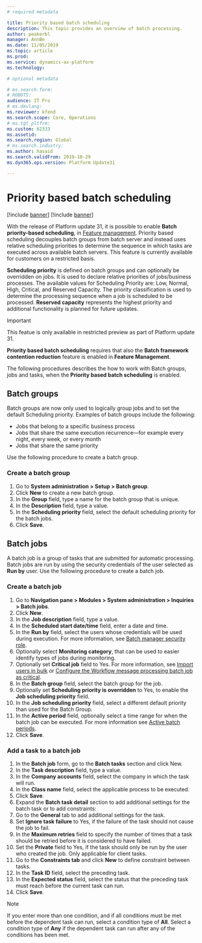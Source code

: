```yaml
---
# required metadata

title: Priority based batch scheduling
description: This topic provides an overview of batch processing.
author: peakerbl
manager: AnnBe
ms.date: 11/05/2019
ms.topic: article
ms.prod: 
ms.service: dynamics-ax-platform
ms.technology: 

# optional metadata

# ms.search.form: 
# ROBOTS: 
audience: IT Pro
# ms.devlang: 
ms.reviewer: kfend
ms.search.scope: Core, Operations
# ms.tgt_pltfrm: 
ms.custom: 62333
ms.assetid: 
ms.search.region: Global
# ms.search.industry: 
ms.author: hasaid
ms.search.validFrom: 2019-10-29
ms.dyn365.ops.version: Platform Update31

---
```


# Priority based batch scheduling 

[!include [banner](../includes/banner.md)]
[!include [banner](../includes/preview-banner.md)]

With the release of Platform update 31, it is possible to enable **Batch priority-based scheduling**, in [Feature management](../../fin-ops/get-started/feature-management/feature-management-overview.md). Priority based scheduling decouples batch groups from batch server and instead uses relative scheduling priorities to determine the sequence in which tasks are executed across available batch servers. This feature is currently available for customers on a restricted basis.

**Scheduling priority** is defined on batch groups and can optionally be overridden on jobs. It is used to declare relative priorities of jobs/business processes. The available values for Scheduling Priority are: Low, Normal, High, Critical, and Reserved Capacity. The priority classification is used to determine the processing sequence when a job is scheduled to be processed. **Reserved capacity** represents the highest priority and additional functionality is planned for future updates.

> [!IMPORTANT]
> This featue is only available in restricted preview as part of Platform update 31.

**Priority based batch scheduling** requires that also the **Batch framework contention reduction** feature is enabled in **Feature Management**.

The following procedures describes the how to work with Batch groups, jobs and tasks, when the **Priority based batch scheduling** is enabled.

## Batch groups
Batch groups are now only used to logically group jobs and to set the default Scheduling priority. Examples of batch groups include the following:

- Jobs that belong to a specific business process
- Jobs that share the same execution recurrence—for example every night, every week, or every month
- Jobs that share the same priority

Use the following procedure to create a batch group.

### Create a batch group

1. Go to **System administration \> Setup \> Batch group**.
2. Click **New** to create a new batch group.
3. In the **Group** field, type a name for the batch group that is unique.
4. In the **Description** field, type a value.
5. In the **Scheduling priority** field, select the default scheduling priority for the batch jobs.
6. Click **Save**.

## Batch jobs
A batch job is a group of tasks that are submitted for automatic processing. Batch jobs are run by using the security credentials of the user selected as **Run by** user. Use the following procedure to create a batch job.

### Create a batch job

1. Go to **Navigation pane \> Modules \> System administration \> Inquiries \> Batch jobs**.
2. Click **New**.
3. In the **Job description** field, type a value.
4. In the **Scheduled start date/time** field, enter a date and time.
5. In the **Run by** field, select the users whose credentials will be used during execution. For more information, see [Batch manager security role](runby.md).
6. Optionally select **Monitoring category**, that can be used to easier identify types of jobs during monitoring.
7. Optionally set **Critical job** field to Yes. For more information, see [Import users in bulk](tasks/import-bulk-users.md) or [Configure the Workflow message processing batch job as critical](../../fin-ops/organization-administration/workflow-batch-job-critical.md).
8. In the **Batch group** field, select the batch group for the job.
9. Optionally set **Scheduling priority is overridden** to Yes, to enable the **Job scheduling priority** field.
10. In the **Job scheduling priority** field, select a different default priority than used for the Batch Group.
11. In the **Active period** field, optionally select a time range for when the batch job can be executed. For more information see [Active batch periods](activeperiod.md).
12. Click **Save**.

### Add a task to a batch job

1. In the **Batch job** form, go to the **Batch tasks** section and click New.
2. In the **Task description** field, type a value.
3. In the **Company accounts** field, select the company in which the task will run.
4. In the **Class name** field, select the applicable process to be executed.
5. Click **Save**.
6. Expand the **Batch task detail** section to add additional settings for the batch task or to add constraints:
7. Go to the **General** tab to add additional settings for the task.
8. Set **Ignore task failure** to Yes, if the failure of the task should not cause the job to fail.
9. In the **Maximum retries** field to specify the number of times that a task should be retried before it is considered to have failed.
10. Set the **Private** field to Yes, if the task should only be run by the user who created the job. Only applicable for client tasks.
11. Go to the **Constraints tab** and click **New** to define constraint between tasks.
12. In the **Task ID** field, select the preceding task.
13. In the **Expected status** field, select the status that the preceding task must reach before the current task can run.
14. Click **Save**.

> [!NOTE]
> If you enter more than one condition, and if all conditions must be met before the dependent task can run, select a condition type of **All**. Select a condition type of **Any** if the dependent task can run after any of the conditions has been met.
